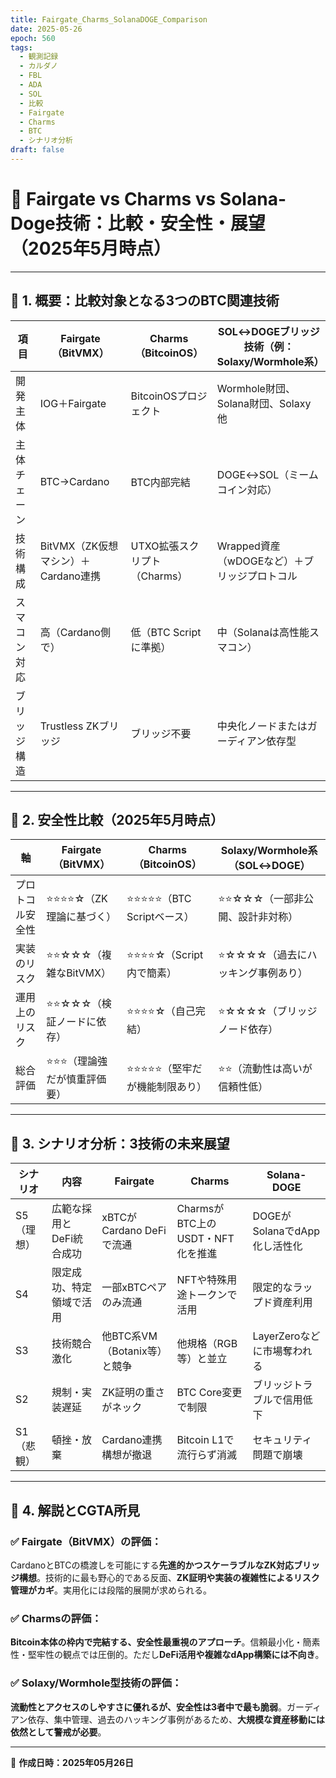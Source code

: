 ```yaml
---
title: Fairgate_Charms_SolanaDOGE_Comparison
date: 2025-05-26
epoch: 560
tags:
  - 観測記録
  - カルダノ
  - FBL
  - ADA
  - SOL
  - 比較
  - Fairgate
  - Charms
  - BTC
  - シナリオ分析
draft: false
---
```


# 🔗 Fairgate vs Charms vs Solana-Doge技術：比較・安全性・展望（2025年5月時点）

---

## 🧠 1. 概要：比較対象となる3つのBTC関連技術

| 項目 | Fairgate（BitVMX） | Charms（BitcoinOS） | SOL↔DOGEブリッジ技術（例：Solaxy/Wormhole系） |
|------|---------------------|----------------------|--------------------------------------|
| 開発主体 | IOG＋Fairgate | BitcoinOSプロジェクト | Wormhole財団、Solana財団、Solaxy他 |
| 主体チェーン | BTC→Cardano | BTC内部完結 | DOGE↔SOL（ミームコイン対応） |
| 技術構成 | BitVMX（ZK仮想マシン）＋Cardano連携 | UTXO拡張スクリプト（Charms） | Wrapped資産（wDOGEなど）＋ブリッジプロトコル |
| スマコン対応 | 高（Cardano側で） | 低（BTC Scriptに準拠） | 中（Solanaは高性能スマコン） |
| ブリッジ構造 | Trustless ZKブリッジ | ブリッジ不要 | 中央化ノードまたはガーディアン依存型 |

---

## 🔐 2. 安全性比較（2025年5月時点）

| 軸 | Fairgate（BitVMX） | Charms（BitcoinOS） | Solaxy/Wormhole系（SOL↔DOGE） |
|----|----------------------|------------------------|-------------------------------|
| プロトコル安全性 | ⭐⭐⭐⭐☆（ZK理論に基づく） | ⭐⭐⭐⭐⭐（BTC Scriptベース） | ⭐⭐☆☆☆（一部非公開、設計非対称） |
| 実装のリスク | ⭐⭐☆☆☆（複雑なBitVMX） | ⭐⭐⭐⭐☆（Script内で簡素） | ⭐☆☆☆☆（過去にハッキング事例あり） |
| 運用上のリスク | ⭐⭐☆☆☆（検証ノードに依存） | ⭐⭐⭐⭐☆（自己完結） | ⭐☆☆☆☆（ブリッジノード依存） |
| 総合評価 | ⭐⭐⭐（理論強だが慎重評価要） | ⭐⭐⭐⭐⭐（堅牢だが機能制限あり） | ⭐⭐（流動性は高いが信頼性低） |

---

## 🔮 3. シナリオ分析：3技術の未来展望

| シナリオ | 内容 | Fairgate | Charms | Solana-DOGE |
|----------|------|----------|--------|-------------|
| S5（理想） | 広範な採用とDeFi統合成功 | xBTCがCardano DeFiで流通 | CharmsがBTC上のUSDT・NFT化を推進 | DOGEがSolanaでdApp化し活性化 |
| S4 | 限定成功、特定領域で活用 | 一部xBTCペアのみ流通 | NFTや特殊用途トークンで活用 | 限定的なラップド資産利用 |
| S3 | 技術競合激化 | 他BTC系VM（Botanix等）と競争 | 他規格（RGB等）と並立 | LayerZeroなどに市場奪われる |
| S2 | 規制・実装遅延 | ZK証明の重さがネック | BTC Core変更で制限 | ブリッジトラブルで信用低下 |
| S1（悲観） | 頓挫・放棄 | Cardano連携構想が撤退 | Bitcoin L1で流行らず消滅 | セキュリティ問題で崩壊 |

---

## 📣 4. 解説とCGTA所見

### ✅ Fairgate（BitVMX）の評価：
CardanoとBTCの橋渡しを可能にする**先進的かつスケーラブルなZK対応ブリッジ構想**。技術的に最も野心的である反面、**ZK証明や実装の複雑性によるリスク管理がカギ**。実用化には段階的展開が求められる。

### ✅ Charmsの評価：
**Bitcoin本体の枠内で完結する、安全性最重視のアプローチ**。信頼最小化・簡素性・堅牢性の観点では圧倒的。ただし**DeFi活用や複雑なdApp構築には不向き**。

### ✅ Solaxy/Wormhole型技術の評価：
**流動性とアクセスのしやすさに優れるが、安全性は3者中で最も脆弱**。ガーディアン依存、集中管理、過去のハッキング事例があるため、**大規模な資産移動には依然として警戒が必要**。

---

📄 **作成日時：2025年05月26日**
